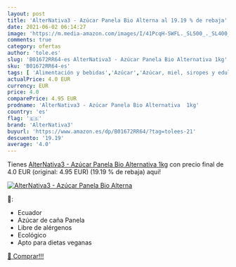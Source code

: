 ```yaml
---
layout: post
title: 'AlterNativa3 - Azúcar Panela Bio Alterna al 19.19 % de rebaja'
date: 2021-06-02 06:14:27
image: 'https://m.media-amazon.com/images/I/41PcqH-SWFL._SL500_._SL400_.jpg'
comments: true
category: ofertas
author: 'tole.es'
slug: 'B01672RR64-es AlterNativa3 - Azúcar Panela Bio Alternativa 1kg'
sku: 'B01672RR64-es'
tags: [ 'Alimentación y bebidas','Azúcar','Azúcar, miel, siropes y edulcorantes','Edulcorantes','Productos para cocina y repostería','alternativa3','azúcar', ]
actualPrice: 4.0 EUR
currency: EUR
price: 4.0
comparePrice: 4.95 EUR
prodname: 'AlterNativa3 - Azúcar Panela Bio Alternativa  1kg'
country: 'es'
flag: '🇪🇸'
brand: 'AlterNativa3'
buyurl: 'https://www.amazon.es/dp/B01672RR64/?tag=tolees-21'
descuento: '19.19'
average: '4.0'
---
```


Tienes [AlterNativa3 - Azúcar Panela Bio Alternativa  1kg](https://www.amazon.es/dp/B01672RR64/?tag=tolees-21) con precio final de  4.0 EUR (original: 4.95 EUR) (19.19 %  de rebaja) aqui!

[![AlterNativa3 - Azúcar Panela Bio Alterna](https://m.media-amazon.com/images/I/41PcqH-SWFL._SL500_._SL400_.jpg)](https://www.amazon.es/dp/B01672RR64/?tag=tolees-21)

🔎:

- Ecuador
- Azúcar de caña Panela
- Libre de alérgenos
- Ecológico
- Apto para dietas veganas

[🛒 Comprar!!!](https://www.amazon.es/dp/B01672RR64/?tag=tolees-21)
